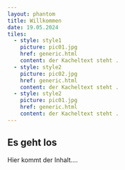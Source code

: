 ```yaml
---
layout: phantom
title: Willkommen
date: 19.05.2024
tiles:
  - style: style1
    picture: pic01.jpg
    href: generic.html
    content: der Kacheltext steht .
  - style: style2
    picture: pic02.jpg
    href: generic.html
    content: der Kacheltext steht .
  - style: style2
    picture: pic01.jpg
    href: generic.html
    content: der Kacheltext steht .
---
```


## Es geht los

Hier kommt der Inhalt....
